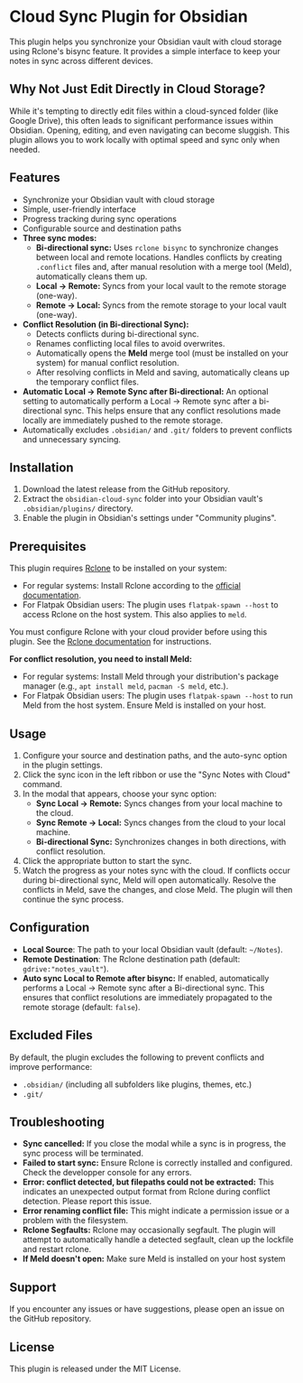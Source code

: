 # Cloud Sync Plugin for Obsidian

This plugin helps you synchronize your Obsidian vault with cloud storage using Rclone's bisync feature. It provides a simple interface to keep your notes in sync across different devices.

## Why Not Just Edit Directly in Cloud Storage?

While it's tempting to directly edit files within a cloud-synced folder (like Google Drive), this often leads to significant performance issues within Obsidian.  Opening, editing, and even navigating can become sluggish. This plugin allows you to work locally with optimal speed and sync only when needed.

## Features

- Synchronize your Obsidian vault with cloud storage
- Simple, user-friendly interface
- Progress tracking during sync operations
- Configurable source and destination paths
- **Three sync modes:**
  - **Bi-directional sync:**  Uses `rclone bisync` to synchronize changes between local and remote locations.  Handles conflicts by creating `.conflict` files and, after manual resolution with a merge tool (Meld), automatically cleans them up.
  - **Local -> Remote:**  Syncs from your local vault to the remote storage (one-way).
  - **Remote -> Local:**  Syncs from the remote storage to your local vault (one-way).
- **Conflict Resolution (in Bi-directional Sync):**
    - Detects conflicts during bi-directional sync.
    - Renames conflicting local files to avoid overwrites.
    - Automatically opens the **Meld** merge tool (must be installed on your system) for manual conflict resolution.
    - After resolving conflicts in Meld and saving, automatically cleans up the temporary conflict files.
- **Automatic Local -> Remote Sync after Bi-directional:** An optional setting to automatically perform a Local -> Remote sync after a bi-directional sync.  This helps ensure that any conflict resolutions made locally are immediately pushed to the remote storage.
- Automatically excludes `.obsidian/` and `.git/` folders to prevent conflicts and unnecessary syncing.

## Installation

1. Download the latest release from the GitHub repository.
2. Extract the `obsidian-cloud-sync` folder into your Obsidian vault's `.obsidian/plugins/` directory.
3. Enable the plugin in Obsidian's settings under "Community plugins".

## Prerequisites

This plugin requires [Rclone](https://rclone.org/) to be installed on your system:
- For regular systems: Install Rclone according to the [official documentation](https://rclone.org/install/).
- For Flatpak Obsidian users: The plugin uses `flatpak-spawn --host` to access Rclone on the host system.  This also applies to `meld`.

You must configure Rclone with your cloud provider before using this plugin. See the [Rclone documentation](https://rclone.org/docs/) for instructions.

**For conflict resolution, you need to install Meld:**
- For regular systems:  Install Meld through your distribution's package manager (e.g., `apt install meld`, `pacman -S meld`, etc.).
- For Flatpak Obsidian users: The plugin uses `flatpak-spawn --host` to run Meld from the host system.  Ensure Meld is installed on your host.

## Usage

1. Configure your source and destination paths, and the auto-sync option in the plugin settings.
2. Click the sync icon in the left ribbon or use the "Sync Notes with Cloud" command.
3. In the modal that appears, choose your sync option:
    - **Sync Local -> Remote:** Syncs changes from your local machine to the cloud.
    - **Sync Remote -> Local:** Syncs changes from the cloud to your local machine.
    - **Bi-directional Sync:** Synchronizes changes in both directions, with conflict resolution.
4. Click the appropriate button to start the sync.
5. Watch the progress as your notes sync with the cloud.  If conflicts occur during bi-directional sync, Meld will open automatically. Resolve the conflicts in Meld, save the changes, and close Meld. The plugin will then continue the sync process.

## Configuration

- **Local Source**: The path to your local Obsidian vault (default: `~/Notes`).
- **Remote Destination**: The Rclone destination path (default: `gdrive:"notes_vault"`).
- **Auto sync Local to Remote after bisync:** If enabled, automatically performs a Local -> Remote sync after a Bi-directional sync. This ensures that conflict resolutions are immediately propagated to the remote storage (default: `false`).

## Excluded Files

By default, the plugin excludes the following to prevent conflicts and improve performance:

- `.obsidian/` (including all subfolders like plugins, themes, etc.)
- `.git/`

## Troubleshooting

- **Sync cancelled:** If you close the modal while a sync is in progress, the sync process will be terminated.
- **Failed to start sync:** Ensure Rclone is correctly installed and configured. Check the developper console for any errors.
- **Error: conflict detected, but filepaths could not be extracted:** This indicates an unexpected output format from Rclone during conflict detection. Please report this issue.
- **Error renaming conflict file:** This might indicate a permission issue or a problem with the filesystem.
- **Rclone Segfaults:** Rclone may occasionally segfault. The plugin will attempt to automatically handle a detected segfault, clean up the lockfile and restart rclone.
- **If Meld doesn't open:** Make sure Meld is installed on your host system

## Support

If you encounter any issues or have suggestions, please open an issue on the GitHub repository.

## License

This plugin is released under the MIT License.
